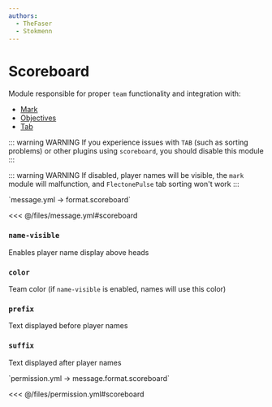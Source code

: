 ```yaml
---
authors:
  - TheFaser
  - Stokmenn
---
```


# Scoreboard

Module responsible for proper `team` functionality and integration with:
- [Mark](/docs/command/mark/)
- [Objectives](/docs/message/objective/)
- [Tab](/docs/message/tab/)

::: warning WARNING
If you experience issues with `TAB` (such as sorting problems) or other plugins using `scoreboard`, you should disable this module
:::

::: warning WARNING
If disabled, player names will be visible, the `mark` module will malfunction, and `FlectonePulse` tab sorting won't work
:::

[//]: # (message.yml)
<!--@include: @/parts/words.md#setting-->
<!--@include: @/parts/words.md#path--> `message.yml → format.scoreboard`

<!--@include: @/parts/words.md#default-->
<<< @/files/message.yml#scoreboard

<!--@include: @/parts/enable.md-->

### `name-visible`

Enables player name display above heads

### `color`

Team color (if `name-visible` is enabled, names will use this color)

### `prefix`

Text displayed before player names

### `suffix`

Text displayed after player names

[//]: # (permission.yml)
<!--@include: @/parts/words.md#permission-->
<!--@include: @/parts/words.md#path--> `permission.yml → message.format.scoreboard`

<!--@include: @/parts/words.md#default-->
<<< @/files/permission.yml#scoreboard

<!--@include: @/parts/permission/permissionTier3.md-->
